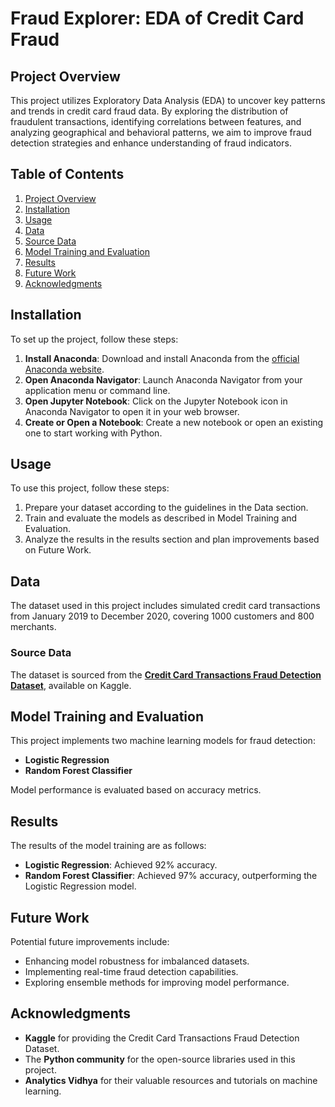 # Fraud Explorer: EDA of Credit Card Fraud

## Project Overview

<p align="justify">
  
This project utilizes Exploratory Data Analysis (EDA) to uncover key patterns and trends in credit card fraud data. By exploring the distribution of fraudulent transactions, identifying correlations between features, and analyzing geographical and behavioral patterns, we aim to improve fraud detection strategies and enhance understanding of fraud indicators.
  
</p>

## Table of Contents
1. [Project Overview](#project-overview)
2. [Installation](#installation)
3. [Usage](#usage)
4. [Data](#data)
5. [Source Data](#source-data)
6. [Model Training and Evaluation](#model-training-and-evaluation)
7. [Results](#results)
8. [Future Work](#future-work)
9. [Acknowledgments](#acknowledgments)

## Installation
To set up the project, follow these steps:

1. **Install Anaconda**: Download and install Anaconda from the [official Anaconda website](https://www.anaconda.com/products/distribution).
2. **Open Anaconda Navigator**: Launch Anaconda Navigator from your application menu or command line.
3. **Open Jupyter Notebook**: Click on the Jupyter Notebook icon in Anaconda Navigator to open it in your web browser.
4. **Create or Open a Notebook**: Create a new notebook or open an existing one to start working with Python.

## Usage
To use this project, follow these steps:

1. Prepare your dataset according to the guidelines in the Data section.
2. Train and evaluate the models as described in Model Training and Evaluation.
3. Analyze the results in the results section and plan improvements based on Future Work.

## Data

The dataset used in this project includes simulated credit card transactions from January 2019 to December 2020, covering 1000 customers and 800 merchants.

### Source Data
The dataset is sourced from the [**Credit Card Transactions Fraud Detection Dataset**](https://www.kaggle.com/datasets/kartik2112/fraud-detection), available on Kaggle.

## Model Training and Evaluation
This project implements two machine learning models for fraud detection:
- **Logistic Regression**
- **Random Forest Classifier**

Model performance is evaluated based on accuracy metrics.

## Results
The results of the model training are as follows:
- **Logistic Regression**: Achieved 92% accuracy.
- **Random Forest Classifier**: Achieved 97% accuracy, outperforming the Logistic Regression model.

## Future Work
Potential future improvements include:
- Enhancing model robustness for imbalanced datasets.
- Implementing real-time fraud detection capabilities.
- Exploring ensemble methods for improving model performance.

## Acknowledgments
- **Kaggle** for providing the Credit Card Transactions Fraud Detection Dataset.
- The **Python community** for the open-source libraries used in this project.
- **Analytics Vidhya** for their valuable resources and tutorials on machine learning.

